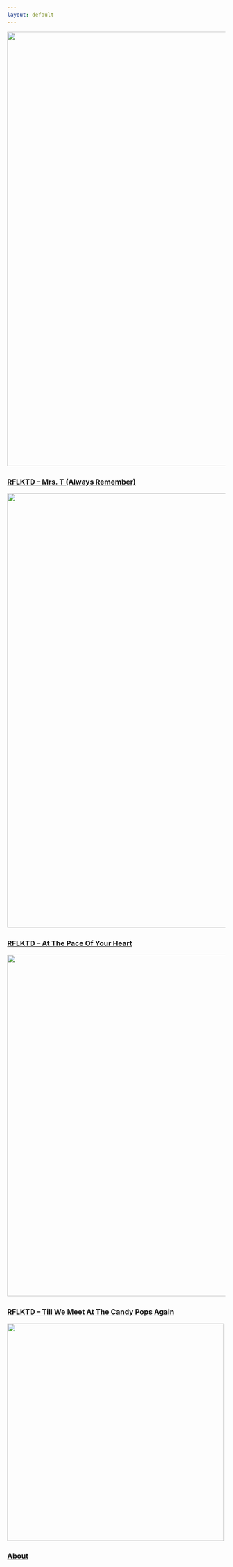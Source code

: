 ```yaml
---
layout: default
---
```

<div class="vc_row wpb_row section vc_row-fluid grid_section"
     style=" padding-top:0px; text-align:left;">
    <div class=" section_inner clearfix">
        <div class="section_inner_margin clearfix">
            <div class="wpb_column vc_column_container vc_col-sm-12">
                <div class="vc_column-inner ">
                    <div class="wpb_wrapper">
                        <div class="masonry_gallery_holder ">
                            <div class="grid-sizer"></div>
                            <article class="masonry_gallery_item square_big standard"><a
                                    href="https://soundcloud.com/rflktd/mrs-t-always-remember" target="_blank">
                                <div class="masonry_gallery_image_holder"><img width="1000"
                                                                               height="1000"
                                                                               src="/releases/rflktd-mrs-t/Artwork@0-5x.jpg"
                                                                               class="attachment-portfolio_masonry_large size-portfolio_masonry_large wp-post-image"
                                                                               alt=""
                                                                               srcset="/releases/rflktd-mrs-t/Artwork@0-5x.jpg 1500w,/releases/rflktd-mrs-t/Artwork@0-25x.jpg 750w"
                                                                               sizes="(max-width: 1000px) 100vw, 1000px"/>
                                </div>
                                <div class="masonry_gallery_item_outer">
                                    <div class="masonry_gallery_triangle_holder">
                                        <div class="masonry_gallery_triangle"></div>
                                    </div>
                                    <div class="masonry_gallery_item_inner">
                                        <div class="masonry_gallery_item_content"><h3>RFLKTD &#8211; Mrs. T (Always Remember)</h3></div>
                                    </div>
                                </div>
                            </a></article>
                            <article class="masonry_gallery_item square_big standard"><a
                                    href="https://soundcloud.com/rflktd/at-the-pace-of-your-heart" target="_blank">
                                <div class="masonry_gallery_image_holder"><img width="1000"
                                                                               height="1000"
                                                                               src="/releases/rflktd-at-the-pace-of-your-heart/cover-1000px.png"
                                                                               class="attachment-portfolio_masonry_large size-portfolio_masonry_large wp-post-image"
                                                                               alt=""
                                                                               srcset="/releases/rflktd-at-the-pace-of-your-heart/cover-1000px.png 1000w,/releases/rflktd-at-the-pace-of-your-heart/cover-1200px.png 1200w,/releases/rflktd-at-the-pace-of-your-heart/cover-600px.png 600w,/releases/rflktd-at-the-pace-of-your-heart/cover-300px.png 300w"
                                                                               sizes="(max-width: 1000px) 100vw, 1000px"/>
                                </div>
                                <div class="masonry_gallery_item_outer">
                                    <div class="masonry_gallery_triangle_holder">
                                        <div class="masonry_gallery_triangle"></div>
                                    </div>
                                    <div class="masonry_gallery_item_inner">
                                        <div class="masonry_gallery_item_content"><h3>RFLKTD &#8211; At The Pace Of Your Heart</h3></div>
                                    </div>
                                </div>
                            </a></article>
                            <article class="masonry_gallery_item square_big standard"><a
                                    href="https://ditto.fm/till-we-meet-at-the-candy-pops-again" target="_blank">
                                <div class="masonry_gallery_image_holder"><img width="786"
                                                                               height="786"
                                                                               src="/releases/rflktd-till-we-meet-at-the-candypops-again/cover-786px.png"
                                                                               class="attachment-portfolio_masonry_large size-portfolio_masonry_large wp-post-image"
                                                                               alt=""
                                                                               srcset="/releases/rflktd-till-we-meet-at-the-candypops-again/cover-1200px.png 1200w,/releases/rflktd-till-we-meet-at-the-candypops-again/cover-786px.png 786w,/releases/rflktd-till-we-meet-at-the-candypops-again/cover-300px.png 300w"
                                                                               sizes="(max-width: 1000px) 100vw, 786px"/>
                                </div>
                                <div class="masonry_gallery_item_outer">
                                    <div class="masonry_gallery_triangle_holder">
                                        <div class="masonry_gallery_triangle"></div>
                                    </div>
                                    <div class="masonry_gallery_item_inner">
                                        <div class="masonry_gallery_item_content"><h3>RFLKTD &#8211; Till We Meet At The Candy Pops Again</h3></div>
                                    </div>
                                </div>
                            </a></article>
                            <article
                                     class="masonry_gallery_item square_small standard"><a href="/about.html">
                                <div class="masonry_gallery_image_holder"><img width="500"
                                                                               height="500"
                                                                               src="/assets/images/about-500px.png"
                                                                               class="attachment-portfolio-square size-portfolio-square wp-post-image"
                                                                               alt=""
                                                                               srcset="/assets/images/about-500px.png 500w,/assets/images/about-256px.png 256w"
                                                                               sizes="(max-width: 500px) 100vw, 500px"/>
                                </div>
                                <div class="masonry_gallery_item_outer">
                                    <div class="masonry_gallery_triangle_holder">
                                        <div class="masonry_gallery_triangle"></div>
                                    </div>
                                    <div class="masonry_gallery_item_inner">
                                        <div class="masonry_gallery_item_content"><h3>
                                            About</h3></div>
                                    </div>
                                </div>
                            </a></article>
                        </div>
                    </div>
                </div>
            </div>
        </div>
    </div>
</div>

